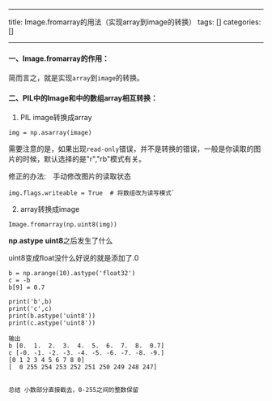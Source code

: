 
--- 
title:  Image.fromarray的用法（实现array到image的转换） 
tags: []
categories: [] 

---
#### 一、Image.fromarray的作用：

简而言之，就是实现`array`到`image`的转换。

#### 二、PIL中的Image和中的数组array相互转换：

1. PIL image转换成array

```
img = np.asarray(image)

```

需要注意的是，如果出现`read-only`错误，并不是转换的错误，一般是你读取的图片的时候，默认选择的是"r","rb"模式有关。

修正的办法:　手动修改图片的读取状态

```
img.flags.writeable = True  # 将数组改为读写模式`

```

2. array转换成image

```
Image.fromarray(np.uint8(img))
```

**np**.**astype** **uint8**之后发生了什么

uint8变成float没什么好说的就是添加了.0

```
b = np.arange(10).astype('float32')
c = -b
b[9] = 0.7

print('b',b)
print('c',c)
print(b.astype('uint8'))
print(c.astype('uint8'))

输出
b [0.  1.  2.  3.  4.  5.  6.  7.  8.  0.7]
c [-0. -1. -2. -3. -4. -5. -6. -7. -8. -9.]
[0 1 2 3 4 5 6 7 8 0]
[  0 255 254 253 252 251 250 249 248 247]


总结 小数部分直接截去，0-255之间的整数保留  
```
